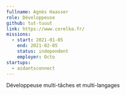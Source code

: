 ```yaml
---
fullname: Agnès Haasser
role: Développeuse
github: tut-tuuut
link: https://www.corelka.fr/
missions:
  - start: 2021-01-05
    end: 2021-02-05
    status: independent
    employer: Octo
startups:
  - aidantsconnect
---
```


Développeuse multi-tâches et multi-langages
